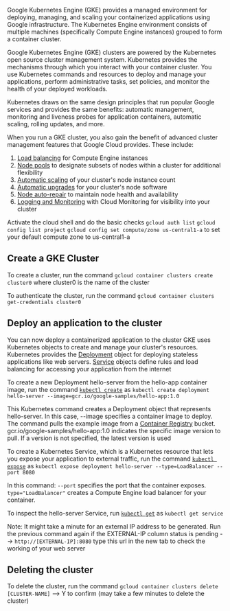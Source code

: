 Google Kubernetes Engine (GKE) provides a managed environment for deploying, managing, and scaling your containerized applications using Google infrastructure. The Kubernetes Engine environment consists of multiple machines (specifically Compute Engine instances) grouped to form a container cluster. 

Google Kubernetes Engine (GKE) clusters are powered by the Kubernetes open source cluster management system. Kubernetes provides the mechanisms through which you interact with your container cluster. You use Kubernetes commands and resources to deploy and manage your applications, perform administrative tasks, set policies, and monitor the health of your deployed workloads.

Kubernetes draws on the same design principles that run popular Google services and provides the same benefits: automatic management, monitoring and liveness probes for application containers, automatic scaling, rolling updates, and more.

When you run a GKE cluster, you also gain the benefit of advanced cluster management features that Google Cloud provides. These include:

1. [Load balancing](https://cloud.google.com/compute/docs/load-balancing-and-autoscaling) for Compute Engine instances
2. [Node pools](https://cloud.google.com/kubernetes-engine/docs/node-pools) to designate subsets of nodes within a cluster for additional flexibility
3. [Automatic scaling](https://cloud.google.com/kubernetes-engine/docs/cluster-autoscaler) of your cluster's node instance count
4. [Automatic upgrades](https://cloud.google.com/kubernetes-engine/docs/node-auto-upgrade) for your cluster's node software
5. [Node auto-repair](https://cloud.google.com/kubernetes-engine/docs/how-to/node-auto-repair) to maintain node health and availability
6. [Logging and Monitoring](https://cloud.google.com/kubernetes-engine/docs/how-to/logging) with Cloud Monitoring for visibility into your cluster

Activate the cloud shell and do the basic checks ```gcloud auth list``` ```gcloud config list project```
```gcloud config set compute/zone us-central1-a``` to set your default compute zone to us-central1-a

## Create a GKE Cluster
To create a cluster, run the command ```gcloud container clusters create cluster0``` where cluster0 is the name of the cluster

To authenticate the cluster, run the command ```gcloud container clusters get-credentials cluster0```

## Deploy an application to the cluster
You can now deploy a containerized application to the cluster
GKE uses Kubernetes objects to create and manage your cluster's resources. Kubernetes provides the [Deployment](https://kubernetes.io/docs/concepts/workloads/controllers/deployment/) object for deploying stateless applications like web servers. [Service](https://kubernetes.io/docs/concepts/services-networking/service/) objects define rules and load balancing for accessing your application from the internet

To create a new Deployment hello-server from the hello-app container image, run the command [```kubectl create```](https://kubernetes.io/docs/reference/generated/kubectl/kubectl-commands#create) as ```kubectl create deployment hello-server --image=gcr.io/google-samples/hello-app:1.0```

This Kubernetes command creates a Deployment object that represents hello-server. In this case, --image specifies a container image to deploy. The command pulls the example image from a [Container Registry](https://cloud.google.com/container-registry/docs) bucket. gcr.io/google-samples/hello-app:1.0 indicates the specific image version to pull. If a version is not specified, the latest version is used

To create a Kubernetes Service, which is a Kubernetes resource that lets you expose your application to external traffic, run the command [```kubectl expose```](https://kubernetes.io/docs/reference/generated/kubectl/kubectl-commands#expose) as ```kubectl expose deployment hello-server --type=LoadBalancer --port 8080```

In this command:
```--port``` specifies the port that the container exposes.
```type="LoadBalancer"``` creates a Compute Engine load balancer for your container.

To inspect the hello-server Service, run [```kubectl get```](https://kubernetes.io/docs/reference/generated/kubectl/kubectl-commands#get) as ```kubectl get service```

Note: It might take a minute for an external IP address to be generated. Run the previous command again if the EXTERNAL-IP column status is pending --> ```http://[EXTERNAL-IP]:8080``` type this url in the new tab to check the working of your web server

## Deleting the cluster
To delete the cluster, run the command ```gcloud container clusters delete [CLUSTER-NAME]``` --> Y to confirm (may take a few minutes to delete the cluster)